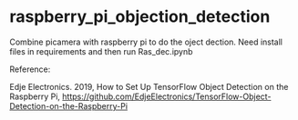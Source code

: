 # raspberry_pi_objection_detection
Combine picamera with raspberry pi to do the oject dection.
Need install files in requirements and then run Ras_dec.ipynb



Reference:

Edje Electronics. 2019, How to Set Up TensorFlow Object Detection on the Raspberry Pi, https://github.com/EdjeElectronics/TensorFlow-Object-Detection-on-the-Raspberry-Pi      


